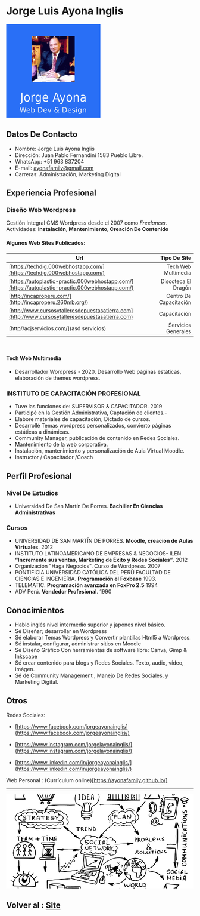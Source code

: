 
Jorge Luis Ayona Inglis
=======================

![logo2](logo2.png)

## Datos De Contacto

- Nombre: Jorge Luis Ayona Inglis
- Dirección: Juan Pablo Fernandini 1583 Pueblo Libre.
- WhatsApp: +51 963 837204
- E-mail: ayonafamily@gmail.com
- Carreras: Administración, Marketing Digital

## Experiencia Profesional

### Diseño Web Wordpress

 Gestión Integral CMS Wordpress desde el 2007  como *Freelancer*. Actividades: **Instalación, Mantenimiento,  Creación De Contenido**

#### Algunos Web Sites Publicados:


| Url                                                                                              | Tipo De Site               |
| ------------------------------------------------------------------------------------------------ | --------------------------:|
| [https://techdig.000webhostapp.com/](https://techdig.000webhostapp.com/)                         | Tech Web Multimedia        |
| [https://autoplastic-practic.000webhostapp.com/](https://autoplastic-practic.000webhostapp.com/) | Discoteca El Dragón        |
| [http://incaproperu.com/](http://incaproperu.260mb.org/)                                   | Centro De Capacitación     |
| [http://www.cursosytalleresdepuestasatierra.com](http://www.cursosytalleresdepuestasatierra.com) | Capacitación               |
| [http//acjservicios.com/](asd servicios)                 | Servicios Generales |

<br>

#### Tech Web Multimedia

- Desarrollador Wordpress - 2020.
  Desarrollo Web páginas estáticas, elaboración de themes wordpress.

### INSTITUTO DE CAPACITACIÓN PROFESIONAL

- Tuve las funciones de: SUPERVISOR & CAPACITADOR.  2019
- Participé en la Gestión Administrativa, Captación de clientes.- 
- Elabore materiales de capacitación, Dictado de cursos.
- Desarrollé Temas wordpress personalizados, convierto páginas estáticas a dinámicas.
- Community Manager, publicación de contenido en Redes Sociales.
- Mantenimiento de la web corporativa.
- Instalación, mantenimiento y personalización de Aula Virtual Moodle.
- Instructor / Capacitador /Coach

## Perfil Profesional

### Nivel De Estudios

- Universidad De San Martín De Ṕorres. **Bachiller En Ciencias Administrativas**
 
### Cursos

- UNIVERSIDAD DE SAN MARTÍN DE PORRES. **Moodle, creación de Aulas Virtuales**. 2012
- INSTITUTO LATINOAMERICANO DE EMPRESAS & NEGOCIOS- ILEN. **“Incremente sus ventas, Marketing de Éxito y Redes Sociales”**. 2012
- Organización "Haga Negocios". Curso de Wordpress. 2007
- PONTIFICIA UNIVERSIDAD CATÓLICA DEL PERÚ FACULTAD DE CIENCIAS E INGENIERIA. **Programación el Foxbase**   1993.
- TELEMATIC. **Programación avanzada en FoxPro 2.5**  1994
- ADV  Perú. **Vendedor Profesional**. 1990

## Conocimientos

- Hablo inglés nivel intermedio superior y japones nivel básico.
- Sé Diseñar; desarrollar en Wordpress
- Sé elaborar Temas Wordpress y Convertir plantillas Html5 a Wordpress.
- Sé instalar, configurar, administrar sitios en Moodle
- Sé Diseño Gráfico Con herramientas de software libre: Canva, Gimp & Inkscape
- Sé crear contenido para blogs y Redes Sociales. Texto, audio, vídeo, imágen.
- Sé de Community Management , Manejo De Redes Sociales, y Marketing Digital.

## Otros

Redes Sociales: 

- [https://www.facebook.com/jorgeayonainglis](https://www.facebook.com/jorgeayonainglis/) 

- [https://www.instagram.com/jorgelayonainglis/](https://www.instagram.com/jorgelayonainglis/) 

- [https://www.linkedin.com/in/jorgeayonainglis/](https://www.linkedin.com/in/jorgeayonainglis/)

  
Web Personal :
(Currículum online)[https://ayonafamily.github.io/]

<hr>

![](portada.jpg)


 
 Volver al : <a href = "http://jorgeayona.com" target="_blank">Site </a>
 ---
